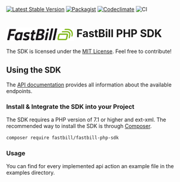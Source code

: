 [![Latest Stable Version](https://poser.pugx.org/fastbill/fastbill-php-sdk/v/stable)](https://packagist.org/packages/fastbill/fastbill-php-sdk) [![Packagist](https://img.shields.io/packagist/dt/fastbill/fastbill-php-sdk.svg)](https://packagist.org/packages/fastbill/fastbill-php-sdk) [![Codeclimate](https://api.codeclimate.com/v1/badges/08c48ce7b97c0b53a44a/maintainability)](https://codeclimate.com/github/fastbill/fastbill-php-sdk/maintainability) ![CI](https://github.com/fastbill/fastbill-php-sdk/actions/workflows/php.yml/badge.svg)

# <img src="examples/theme/logo.png" height="35" align="center" /> FastBill PHP SDK

The SDK is licensed under the [MIT License](LICENSE). Feel free to contribute!

## Using the SDK

The [API documentation](https://apidocs.fastbill.com/fastbill/en/fundamentals.html#intro) provides all information about the available endpoints.

### Install & Integrate the SDK into your Project

The SDK requires a PHP version of 7.1 or higher and ext-xml. The recommended way to install the SDK is through [Composer](http://getcomposer.org).

```bash
composer require fastbill/fastbill-php-sdk
```

### Usage 
You can find for every implemented api action an example file in the examples directory. 